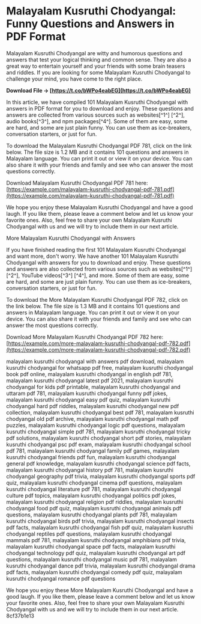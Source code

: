 
 
# Malayalam Kusruthi Chodyangal: Funny Questions and Answers in PDF Format
 
Malayalam Kusruthi Chodyangal are witty and humorous questions and answers that test your logical thinking and common sense. They are also a great way to entertain yourself and your friends with some brain teasers and riddles. If you are looking for some Malayalam Kusruthi Chodyangal to challenge your mind, you have come to the right place.
 
**Download File → [https://t.co/bWPo4eabEG](https://t.co/bWPo4eabEG)**


 
In this article, we have compiled 101 Malayalam Kusruthi Chodyangal with answers in PDF format for you to download and enjoy. These questions and answers are collected from various sources such as websites[^1^] [^2^], audio books[^3^], and npm packages[^4^]. Some of them are easy, some are hard, and some are just plain funny. You can use them as ice-breakers, conversation starters, or just for fun.
 
To download the Malayalam Kusruthi Chodyangal PDF 781, click on the link below. The file size is 1.2 MB and it contains 101 questions and answers in Malayalam language. You can print it out or view it on your device. You can also share it with your friends and family and see who can answer the most questions correctly.
 
Download Malayalam Kusruthi Chodyangal PDF 781 here: [https://example.com/malayalam-kusruthi-chodyangal-pdf-781.pdf](https://example.com/malayalam-kusruthi-chodyangal-pdf-781.pdf)
 
We hope you enjoy these Malayalam Kusruthi Chodyangal and have a good laugh. If you like them, please leave a comment below and let us know your favorite ones. Also, feel free to share your own Malayalam Kusruthi Chodyangal with us and we will try to include them in our next article.
  
More Malayalam Kusruthi Chodyangal with Answers
 
If you have finished reading the first 101 Malayalam Kusruthi Chodyangal and want more, don't worry. We have another 101 Malayalam Kusruthi Chodyangal with answers for you to download and enjoy. These questions and answers are also collected from various sources such as websites[^1^] [^2^], YouTube videos[^3^] [^4^], and more. Some of them are easy, some are hard, and some are just plain funny. You can use them as ice-breakers, conversation starters, or just for fun.
 
To download the More Malayalam Kusruthi Chodyangal PDF 782, click on the link below. The file size is 1.3 MB and it contains 101 questions and answers in Malayalam language. You can print it out or view it on your device. You can also share it with your friends and family and see who can answer the most questions correctly.
 
Download More Malayalam Kusruthi Chodyangal PDF 782 here: [https://example.com/more-malayalam-kusruthi-chodyangal-pdf-782.pdf](https://example.com/more-malayalam-kusruthi-chodyangal-pdf-782.pdf)
 
malayalam kusruthi chodyangal with answers pdf download,  malayalam kusruthi chodyangal for whatsapp pdf free,  malayalam kusruthi chodyangal book pdf online,  malayalam kusruthi chodyangal in english pdf 781,  malayalam kusruthi chodyangal latest pdf 2021,  malayalam kusruthi chodyangal for kids pdf printable,  malayalam kusruthi chodyangal and uttaram pdf 781,  malayalam kusruthi chodyangal funny pdf jokes,  malayalam kusruthi chodyangal easy pdf quiz,  malayalam kusruthi chodyangal hard pdf riddles,  malayalam kusruthi chodyangal new pdf collection,  malayalam kusruthi chodyangal best pdf 781,  malayalam kusruthi chodyangal old pdf archive,  malayalam kusruthi chodyangal math pdf puzzles,  malayalam kusruthi chodyangal logic pdf questions,  malayalam kusruthi chodyangal simple pdf 781,  malayalam kusruthi chodyangal tricky pdf solutions,  malayalam kusruthi chodyangal short pdf stories,  malayalam kusruthi chodyangal psc pdf exam,  malayalam kusruthi chodyangal school pdf 781,  malayalam kusruthi chodyangal family pdf games,  malayalam kusruthi chodyangal friends pdf fun,  malayalam kusruthi chodyangal general pdf knowledge,  malayalam kusruthi chodyangal science pdf facts,  malayalam kusruthi chodyangal history pdf 781,  malayalam kusruthi chodyangal geography pdf trivia,  malayalam kusruthi chodyangal sports pdf quiz,  malayalam kusruthi chodyangal cinema pdf questions,  malayalam kusruthi chodyangal literature pdf 781,  malayalam kusruthi chodyangal culture pdf topics,  malayalam kusruthi chodyangal politics pdf jokes,  malayalam kusruthi chodyangal religion pdf riddles,  malayalam kusruthi chodyangal food pdf quiz,  malayalam kusruthi chodyangal animals pdf questions,  malayalam kusruthi chodyangal plants pdf 781,  malayalam kusruthi chodyangal birds pdf trivia,  malayalam kusruthi chodyangal insects pdf facts,  malayalam kusruthi chodyangal fish pdf quiz,  malayalam kusruthi chodyangal reptiles pdf questions,  malayalam kusruthi chodyangal mammals pdf 781,  malayalam kusruthi chodyangal amphibians pdf trivia,  malayalam kusruthi chodyangal space pdf facts,  malayalam kusruthi chodyangal technology pdf quiz,  malayalam kusruthi chodyangal art pdf questions,  malayalam kusruthi chodyangal music pdf 781,  malayalam kusruthi chodyangal dance pdf trivia,  malayalam kusruthi chodyangal drama pdf facts,  malayalam kusruthi chodyangal comedy pdf quiz,  malayalam kusruthi chodyangal romance pdf questions
 
We hope you enjoy these More Malayalam Kusruthi Chodyangal and have a good laugh. If you like them, please leave a comment below and let us know your favorite ones. Also, feel free to share your own Malayalam Kusruthi Chodyangal with us and we will try to include them in our next article.
 8cf37b1e13
 
